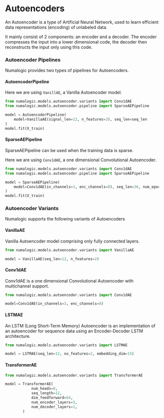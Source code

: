 # Autoencoders

An Autoencoder is a type of Artificial Neural Network, used to learn efficient data representations (encoding) of unlabeled data. 

It mainly consist of 2 components: an encoder and a decoder. The encoder compresses the input into a lower dimensional code, the decoder then reconstructs the input only using this code.

### Autoencoder Pipelines

Numalogic provides two types of pipelines for Autoencoders.

#### AutoencoderPipeline

Here we are using `VanillAE`, a Vanilla Autoencoder model.

```python 
from numalogic.models.autoencoder.variants import Conv1dAE
from numalogic.models.autoencoder.pipeline import SparseAEPipeline

model = AutoencoderPipeline(
    model=VanillaAE(signal_len=12, n_features=3), seq_len=seq_len
)
model.fit(X_train)
```

#### SparseAEPipeline

SparseAEPipeline can be used when the training data is sparse. 

Here we are using `Conv1dAE`, a one dimensional Convolutional Autoencoder.

```python 
from numalogic.models.autoencoder.variants import Conv1dAE
from numalogic.models.autoencoder.pipeline import SparseAEPipeline

model = SparseAEPipeline(
    model=Conv1dAE(in_channels=3, enc_channels=8), seq_len=36, num_epochs=30
)
model.fit(X_train)
```

### Autoencoder Variants

Numalogic supports the following variants of Autoencoders

#### VanillaAE

Vanilla Autoencoder model comprising only fully connected layers.

```python
from numalogic.models.autoencoder.variants import VanillaAE

model = VanillaAE(seq_len=12, n_features=2)
```   

#### Conv1dAE

Conv1dAE is a one dimensional Convolutional Autoencoder with multichannel support.
   
```python
from numalogic.models.autoencoder.variants import Conv1dAE

model=Conv1dAE(in_channels=3, enc_channels=8)
```

#### LSTMAE

An LSTM (Long Short-Term Memory) Autoencoder is an implementation of an autoencoder for sequence data using an Encoder-Decoder LSTM architecture.

```python
from numalogic.models.autoencoder.variants import LSTMAE

model = LSTMAE(seq_len=12, no_features=2, embedding_dim=15)

```

#### TransformerAE

```python
from numalogic.models.autoencoder.variants import TransformerAE

model = TransformerAE(
            num_heads=8,
            seq_length=12,
            dim_feedforward=64,
            num_encoder_layers=3,
            num_decoder_layers=1,
        )
```
